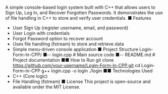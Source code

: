 A simple console-based login system built with C++ that allows users to Sign Up, Log In, and
Recover Forgotten Passwords. It demonstrates the use of file handling in C++ to store and
verify user credentials.
■ Features
- User Sign Up (register username, email, and password)
- User Login with credentials
- Forgot Password option to recover account
- Uses file handling (fstream) to store and retrieve data
- Simple menu-driven console application
■ Project Structure
Login-Form-In-CPP/
■-- login.cpp # Main source code
■-- README.md # Project documentation
■■ How to Run
git clone https://github.com/your-username/Login-Form-In-CPP.git
cd Login-Form-In-CPP
g++ login.cpp -o login
./login
■■ Technologies Used
- C++ (Core logic)
- File Handling (fstream)
■ License
This project is open-source and available under the MIT License.
